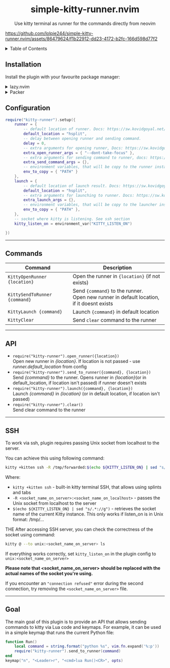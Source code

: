 <p align="center">
  <h1 align="center">simple-kitty-runner.nvim</h1>
</p>

<p align="center">
	Use kitty terminal as runner for the commands directly from neovim
</p>



https://github.com/lolpie244/simple-kitty-runner.nvim/assets/86479624/f1b22912-dd23-4172-b2fc-166d598d77f2


<details>
<summary>Table of Contents</summary>
	<li><a href="#installation">Installation</a></li>
  <li><a href="#configuration">Configuration</a></li>
	<li><a href="#commands">Commands</a></li>
	<li><a href="#api">API</a></li>
	<li><a href="#ssh">SSH</a></li>
	<li><a href="#goal">Goal</a></li>
</details>


## Installation
Install the plugin with your favourite package manager:
<details>
  <summary>lazy.nvim</summary>

```lua
{
  "lolpie244/simple-kitty-runner.nvim",
}
```

</details>

<details>
  <summary>Packer</summary>

```lua
require('packer').startup(function()
    use {
      "lolpie244/simple-kitty-runner.nvim",
    }
end)
```
</details>

## Configuration
``` lua
require("kitty-runner").setup({
	runner = {
		-- default location of runner. Docs: https://sw.kovidgoyal.net/kitty/remote-control/#cmdoption-kitty-launch-location
		default_location = "hsplit",
		-- delay between opening runner and sending command.
		delay = 0,
		-- extra arguments for opening runner, Docs: https://sw.kovidgoyal.net/kitty/remote-control/#id14
		extra_open_runner_args = { "--dont-take-focus" },
		-- extra arguments for sending command to runner, docs: https://sw.kovidgoyal.net/kitty/remote-control/#id22
		extra_send_command_args = {},
		-- environment variables, that will be copy to the runner instance
		env_to_copy = { "PATH" }
	},
	launch = {
		-- default location of launch result. Docs: https://sw.kovidgoyal.net/kitty/remote-control/#cmdoption-kitty-launch-location
		default_location = "hsplit",
		-- extra arguments for launching to runner. Docs: https://sw.kovidgoyal.net/kitty/remote-control/#cmdoption-kitty-launch-location
		extra_launch_args = {},
		-- environment variables, that will be copy to the launcher instance
		env_to_copy = { "PATH" },
	},
    -- socket where kitty is listening. See ssh section
    kitty_listen_on = environment_var("KITTY_LISTEN_ON")

})
```
- - -
## Commands

| Command                       | Description                                                   |
| ----------------------------- | ------------------------------------------------------------ |
| `KittyOpenRunner {location}`  | Open the runner in `{location}` (if not exists)              |
| `KittySendToRunner {command}` | Send `{command}` to the runner. <br />Open new runner in default location, if it doesnt exists |
| `KittyLaunch {command}`       | Launch `{command}` in default location                       |
| `KittyClear`			| Send `clear` command to the runner|
- - -
## API
* `require("kitty-runner").open_runner({location})` \
  Open new runner in *{location}*. If location is not passed - use *runner.default_location* from config
* `require("kitty-runner").send_to_runner({command}, {location})` \
  Send *{command}* to the runner. Opens runner in *{location}*(or in default_location, if location isn't passed) if runner doesn't exists
* `require("kitty-runner").launch({command}, {location})`\
  Launch *{command}* in *{location}* (or in default location, if location isn't passed)
* `require("kitty-runner").clear()` \
  Send clear command to the runner
- - -
## SSH
To work via ssh, plugin requires passing Unix socket from localhost to the server.

You can achieve this using following command:
```bash
kitty +kitten ssh -R /tmp/forwarded:$(echo ${KITTY_LISTEN_ON} | sed "s/.*://g") <ssh_connection>
```
Where:
* `kitty +kitten ssh` - built-in kitty terminal SSH, that allows using splints and tabs
* `-R <socket_name_on_server>:<socket_name_on_localhost>` - passes the Unix socket from localhost to the server
* `$(echo ${KITTY_LISTEN_ON} | sed "s/.*://g")` - retrieves the socket name of the current Kitty instance. This only works if listen_on is in Unix format: /tmp/...

THE After accessing SSH server, you can check the correctness of the socket using command:
```bash
kitty @ --to unix:<socket_name_on_server> ls
```

If everything works correctly, set `kitty_listen_on` in the plugin config to `unix:<socket_name_on_server>`

**Please note that <socket_name_on_server> should be replaced with the actual names of the socket you're using.**


If you encounter an `"connection refused"` error during the second connection, try removing the `<socket_name_on_server>` file.

- - -
## Goal
The main goal of this plugin is to provide an API that allows sending commands to kitty via Lua code and keymaps. For example, it can be used in a simple keymap that runs the current Python file:
```lua
function Run()
	local command = string.format("python %s", vim.fn.expand('%:p'))
	require("kitty-runner").send_to_runner(command)
end
keymap("n", "<Leader>r", "<cmd>lua Run()<CR>", opts)
```
